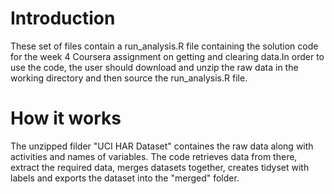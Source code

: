 # Introduction
These set of files contain a run_analysis.R file containing the solution code for the week 4 Coursera assignment on getting and clearing data.In order to use the code, the user should download and unzip the raw data in the working directory and then source the run_analysis.R file.
# How it works
The unzipped filder "UCI HAR Dataset" containes the raw data along with activities and names of variables. The code retrieves data from there, extract the required data, merges datasets together, creates tidyset with labels and exports the dataset into the "merged" folder.
